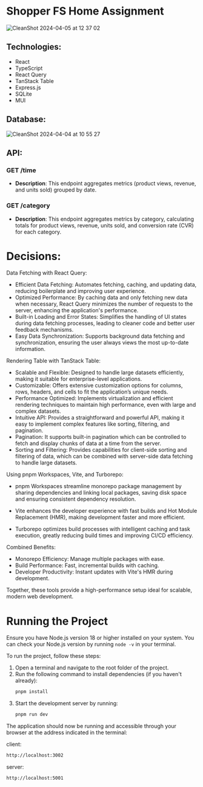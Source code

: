 # Shopper FS Home Assignment
![CleanShot 2024-04-05 at 12 37 02](https://github.com/Vl4d1s/shopper-fs-home-assignment/assets/42187212/9d6a986a-5d66-4737-8b0e-e8340b97fe3f)


## Technologies:

- React
- TypeScript
- React Query
- TanStack Table 
- Express.js 
- SQLite 
- MUI

## Database:
![CleanShot 2024-04-04 at 10 55 27](https://github.com/Vl4d1s/shopper-fs-home-assignment/assets/42187212/0550df2c-985e-45e6-89d6-c2dd88b5ebd8)

## API:

### GET /time

- **Description**: This endpoint aggregates metrics (product views, revenue, and units sold) grouped by date.

### GET /category

- **Description**: This endpoint aggregates metrics by category, calculating totals for product views, revenue, units sold, and conversion rate (CVR) for each category.

# Decisions:

Data Fetching with React Query:
* Efficient Data Fetching: Automates fetching, caching, and updating data, reducing boilerplate and improving user experience.
* Optimized Performance: By caching data and only fetching new data when necessary, React Query minimizes the number of requests to the server, enhancing the application's performance.
* Built-in Loading and Error States: Simplifies the handling of UI states during data fetching processes, leading to cleaner code and better user feedback mechanisms.
* Easy Data Synchronization: Supports background data fetching and synchronization, ensuring the user always views the most up-to-date information.

Rendering Table with TanStack Table:
* Scalable and Flexible: Designed to handle large datasets efficiently, making it suitable for enterprise-level applications.
* Customizable: Offers extensive customization options for columns, rows, headers, and cells to fit the application’s unique needs.
* Performance Optimized: Implements virtualization and efficient rendering techniques to maintain high performance, even with large and complex datasets.
* Intuitive API: Provides a straightforward and powerful API, making it easy to implement complex features like sorting, filtering, and pagination.
* Pagination: It supports built-in pagination which can be controlled to fetch and display chunks of data at a time from the server.
* Sorting and Filtering: Provides capabilities for client-side sorting and filtering of data, which can be combined with server-side data fetching to handle large datasets.

Using pnpm Workspaces, Vite, and Turborepo:
* pnpm Workspaces streamline monorepo package management by sharing dependencies and linking local packages, saving disk space and ensuring consistent dependency resolution.

* Vite enhances the developer experience with fast builds and Hot Module Replacement (HMR), making development faster and more efficient.

* Turborepo optimizes build processes with intelligent caching and task execution, greatly reducing build times and improving CI/CD efficiency.

Combined Benefits:
* Monorepo Efficiency: Manage multiple packages with ease.
* Build Performance: Fast, incremental builds with caching.
* Developer Productivity: Instant updates with Vite's HMR during development.

Together, these tools provide a high-performance setup ideal for scalable, modern web development.

# Running the Project

Ensure you have Node.js version 18 or higher installed on your system. You can check your Node.js version by running `node -v` in your terminal.

To run the project, follow these steps:

1. Open a terminal and navigate to the root folder of the project.
2. Run the following command to install dependencies (if you haven't already):
   ```sh
   pnpm install

3. Start the development server by running:
   ```sh
   pnpm run dev

The application should now be running and accessible through your browser at the address indicated in the terminal:

client:
```sh
http://localhost:3002
```
server:
```sh
http://localhost:5001
